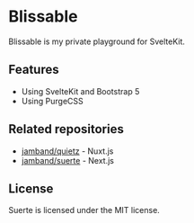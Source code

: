 # Blissable

Blissable is my private playground for SvelteKit.

## Features

- Using SvelteKit and Bootstrap 5
- Using PurgeCSS

## Related repositories

- [jamband/quietz](https://github.com/jamband/quietz) - Nuxt.js
- [jamband/suerte](https://github.com/jamband/suerte) - Next.js

## License

Suerte is licensed under the MIT license.

